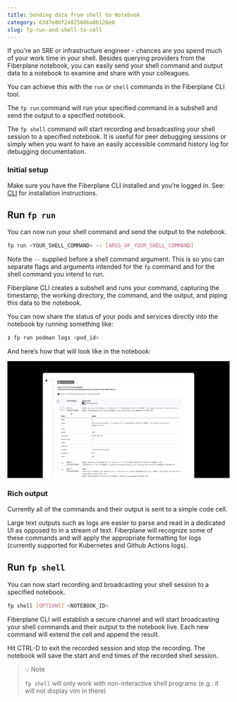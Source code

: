```yaml
---
title: Sending data from shell to Notebook
category: 63d7e8bf2482560ba8b126e0
slug: fp-run-and-shell-to-cell
---
```


If you’re an SRE or infrastructure engineer - chances are you spend much of your work time in your shell. Besides querying providers from the Fiberplane notebook, you can easily send your shell command and output data to a notebook to examine and share with your colleagues.

You can achieve this with the `run` or `shell` commands in the Fiberplane CLI tool.

The `fp run` command will run your specified command in a subshell and send the output to a specified notebook.

The `fp shell` command will start recording and broadcasting your shell session to a specified notebook. It is useful for peer debugging sessions or simply when you want to have an easily accessible command history log for debugging documentation.

### Initial setup

Make sure you have the Fiberplane CLI installed and you’re logged in. See: [CLI](doc:cli) for installation instructions.

## Run `fp run`

You can now run your shell command and send the output to the notebook.

```bash
fp run <YOUR_SHELL_COMMAND> -- [ARGS_OF_YOUR_SHELL_COMMAND]
```

Note the `--` supplied before a shell command argument. This is so you can
separate flags and arguments intended for the `fp` command and for the shell command you intend to run.

Fiberplane CLI creates a subshell and runs your command, capturing the
timestamp, the working directory, the command, and the output, and piping this data to the notebook.

You can now share the status of your pods and services directly into the notebook by running something like:

```bash
❯ fp run podman logs <pod_id>
```

And here’s how that will look like in the notebook:

![Untitled](/docs/cli/fp-run/Untitled.png)

### Rich output

Currently all of the commands and their output is sent to a simple code cell.

Large text outputs such as logs are easier to parse and read in a dedicated UI as opposed to in a stream of text. Fiberplane will recognize some of these commands and will apply the appropriate formatting for logs (currently supported for Kubernetes and Github Actions logs).

## Run `fp shell`

You can now start recording and broadcasting your shell session to a specified notebook.

```bash
fp shell [OPTIONS] <NOTEBOOK_ID>
```

Fiberplane CLI will establish a secure channel and will start broadcasting your shell commands and their output to the notebook live. Each new command will extend the cell and append the result.

Hit CTRL-D to exit the recorded session and stop the recording. The notebook will save the start and end times of the recorded shell session.

> 💡 Note
>
> `fp shell` will only work with non-interactive shell programs (e.g.:
> it will not display vim in there)
